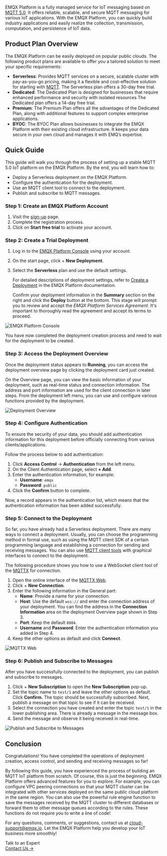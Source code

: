 EMQX Platform is a fully managed service for IoT messaging based on [MQTT 5.0](https://www.emqx.com/en/blog/introduction-to-mqtt-5). It offers reliable, scalable, and secure MQTT messaging for various IoT applications. With the EMQX Platform, you can quickly build industry applications and easily realize the collection, transmission, computation, and persistence of IoT data.

## Product Plan Overview

The EMQX Platform can be easily deployed on popular public clouds. The following product plans are available to offer you a tailored solution to meet your specific requirements:

- **Serverless**: Provides MQTT services on a secure, scalable cluster with pay-as-you-go pricing, making it a flexible and cost-effective solution for starting with [MQTT](https://www.emqx.com/en/blog/the-easiest-guide-to-getting-started-with-mqtt). The Serverless plan offers a 30-day free trial.
- **Dedicated**: The Dedicated Plan is designed for businesses that require enhanced performance and security with isolated resources The Dedicated plan offers a 14-day free trial.
- **Premium**: The Premium Plan offers all the advantages of the Dedicated Plan, along with additional features to support complex enterprise applications.
- **BYOC**: The BYOC Plan allows businesses to integrate the EMQX Platform with their existing cloud infrastructure. It keeps your data secure in your own cloud and manages it with EMQ’s expertise.

## Quick Guide

This guide will walk you through the process of setting up a stable MQTT 5.0 IoT platform on the EMQX Platform. By the end, you will learn how to:

- Deploy a Serverless deployment on the EMQX Platform.
- Configure the authentication for the deployment.
- Use an MQTT client tool to connect to the deployment.
- Publish and subscribe to MQTT messages.

### Step 1: Create an EMQX Platform Account

1. Visit the [sign-up](https://accounts.emqx.com/signup?continue=https%3A%2F%2Fcloud-intl.emqx.com%2Fconsole%2Fdeployments%2Fnew) page.
2. Complete the registration process.
3. Click on **Start free trial** to activate your account.

### Step 2: Create a Trial Deployment

1. Log in to the [EMQX Platform Console](https://accounts.emqx.com/signin?continue=https%3A%2F%2Fcloud-intl.emqx.com%2Fconsole%2Fdeployments%2F0%3Foper%3Dnew) using your account.

2. On the start page, click + **New Deployment**.

3. Select the **Serverless** plan and use the default settings.

   For detailed descriptions of deployment settings, refer to [Create a Deployment](https://docs.emqx.com/en/cloud/latest/create/overview.html) in the EMQX Platform documentation.

   Confirm your deployment information in the **Summary** section on the right and click the **Deploy** button at the bottom. This stage will prompt you to review and accept the *EMQX Platform Services Agreement*. It's important to thoroughly read the agreement and accept its terms to proceed.

![EMQX Platform Console](https://assets.emqx.com/images/3cedeaf9801f83666a0958d751c13a7e.png)

You have now completed the deployment creation process and need to wait for the deployment to be created. 

### Step 3: Access the Deployment Overview

Once the deployment status appears to **Running**, you can access the deployment overview page by clicking the deployment card just created.

On the Overview page, you can view the basic information of your deployment, such as real-time status and connection information. The address and port information are used for the client connection in later steps. From the deployment left menu, you can use and configure various functions provided by the deployment.

![Deployment Overview](https://assets.emqx.com/images/e5dfa0fe370e46bbfcda189923872d62.png)

### Step 4: Configure Authentication

To ensure the security of your data, you should add authentication information for this deployment before officially connecting from various clients/applications.

Follow the process below to add authentication:

1. Click **Access Control** → **Authentication** from the left menu.
2. On the Client Authentication page, select **+ Add**. 
3. Enter the authentication information, for example:
   - **Username**: `emqx`
   - **Password**: `public`
4. Click the **Confirm** button to complete.

Now, a record appears in the authentication list, which means that the authentication information has been added successfully.

### Step 5: Connect to the Deployment

So far, you have already had a Serverless deployment. There are many ways to connect a deployment. Usually, you can choose the programming method in formal use, such as using the MQTT client SDK of a certain programming language and establishing a connection for sending and receiving messages. You can also use [MQTT client tools](https://www.emqx.com/en/blog/mqtt-client-tools) with graphical interfaces to connect to the deployment. 

The following procedure shows you how to use a WebSocket client tool of the [MQTTX](https://mqttx.app/web) for connection.

1. Open the online interface of the [MQTTX Web](https://mqttx.app/web-client#/recent_connections).
2. Click + **New Connection**.
3. Enter the following information in the General part:
   - **Name**: Provide a name for your connection.
   - **Host**: Use the default `wss://` and enter the connection address of your deployment. You can find the address in the **Connection Information** area on the deployment Overview page shown in Step 3.
   - **Port**: Keep the default `8084`.
   - **Username** and **Password**: Enter the authentication information you added in Step 4.
4. Keep the other options as default and click **Connect**.

![MQTTX Web](https://assets.emqx.com/images/c1c03ff7c09bab79f5a26c1d7d80617d.png)

### Step 6: Publish and Subscribe to Messages

After you have successfully connected to the deployment, you can publish and subscribe to messages.

1. Click + **New Subscription** to open the **New Subscription** pop-up. 
2. Set the topic name to `test/1` and leave the other options as default. Click **Confirm.** The topic should be successfully subscribed. Next, publish a message on that topic to see if it can be received.
3. Select the connection you have created and enter the topic `test/1` in the lower publishing area. There is already a message in the message box. 
4. Send the message and observe it being received in real-time.

![Publish and Subscribe to Messages](https://assets.emqx.com/images/08d212c0659ef832304d0e2b69de8419.png)

## Conclusion

Congratulations! You have completed the operations of deployment creation, access control, and sending and receiving messages so far!

By following this guide, you have experienced the process of building an MQTT IoT platform from scratch. Of course, this is just the beginning. EMQX Platform offers advanced features for you to explore. For example, you can configure VPC peering connections so that your MQTT cluster can be integrated with other services deployed on the same public cloud platform in the same region. You can also use the powerful rule engine function to save the messages received by the MQTT cluster to different databases or forward them to other message queues according to the rules. These functions do not require you to write a line of code!

For any questions, comments, or suggestions, contact us at [cloud-support@emqx.io](mailto:cloud-support@emqx.io). Let the EMQX Platform help you develop your IoT business more smoothly!



<section class="promotion">
    <div>
        Talk to an Expert
    </div>
    <a href="https://www.emqx.com/en/contact?product=solutions" class="button is-gradient">Contact Us →</a>
</section>
